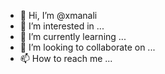 - 👋 Hi, I’m @xmanali
- 👀 I’m interested in ...
- 🌱 I’m currently learning ...
- 💞️ I’m looking to collaborate on ...
- 📫 How to reach me ...

<!---
xmanali/xmanali is a ✨ special ✨ repository because its `README.md` (this file) appears on your GitHub profile.
You can click the Preview link to take a look at your changes.
--->
